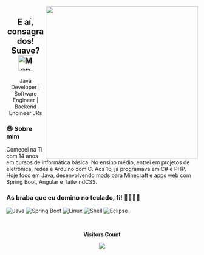 <img align="right" width="400" height="400" src="https://i.gifer.com/6tXM.gif">

<h2 align="center">E aí, consagrados! Suave? <img src="https://raw.githubusercontent.com/Tarikul-Islam-Anik/Animated-Fluent-Emojis/master/Emojis/People%20with%20professions/Man%20Technologist%20Medium%20Skin%20Tone.png" alt="Man Technologist Medium Skin Tone" width="40" height="40" />
</h2>

<p align="center" >
  Java Developer | Software Engineer | Backend Engineer JRs
</p>

### 😄 Sobre mim

Comecei na TI com 14 anos em cursos de informática básica.
No ensino médio, entrei em projetos de eletrônica, redes e Arduino com C.
Aos 16, já programava em C# e PHP.
Hoje foco em Java, desenvolvendo mods para Minecraft e apps web com Spring Boot, Angular e TailwindCSS.

### As braba que eu domino no teclado, fi! 👨🏽‍💻🔥
![Java](http://img.shields.io/badge/-Java-e8892f?style=flat-square&logo=java&logoColor=white)
![Spring Boot](http://img.shields.io/badge/-Springboot-629e3a?style=flat-square&logo=springboot&logoColor=white)
![Linux](http://img.shields.io/badge/-Linux-fad134?style=flat-square&logo=linux&logoColor=black)
![Shell](http://img.shields.io/badge/-Shell-c9c9c9?style=flat-square&logo=gnu-bash&logoColor=black)
![Eclipse](http://img.shields.io/badge/-Eclipse-41347e?style=flat-square&logo=eclipse&logoColor=white)



<div align="center">
  <br><p align="centre"><b>Visitors Count</b></p>  
  <p align="center">
    <img align="center" src="https://profile-counter.glitch.me/{carlos0ff}/count.svg" />
  </p> 
  <br>
</div>
